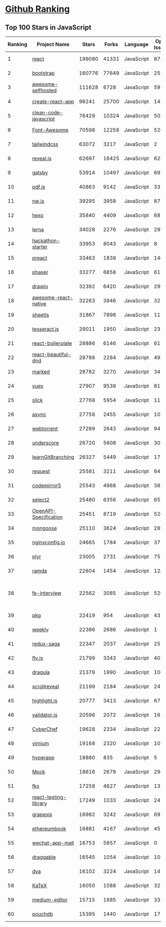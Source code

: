 [Github Ranking](../README.md)
==========

## Top 100 Stars in JavaScript

| Ranking | Project Name | Stars | Forks | Language | Open Issues | Description | Last Commit |
| ------- | ------------ | ----- | ----- | -------- | ----------- | ----------- | ----------- |
| 1 | [react](https://github.com/facebook/react) | 199080 | 41331 | JavaScript | 878 | A declarative, efficient, and flexible JavaScript library for building user interfaces. | 2022-12-13T19:04:59Z |
| 2 | [bootstrap](https://github.com/twbs/bootstrap) | 160776 | 77649 | JavaScript | 258 | The most popular HTML, CSS, and JavaScript framework for developing responsive, mobile first projects on the web. | 2022-12-13T17:01:41Z |
| 3 | [awesome-selfhosted](https://github.com/awesome-selfhosted/awesome-selfhosted) | 111628 | 6728 | JavaScript | 59 | A list of Free Software network services and web applications which can be hosted on your own servers | 2022-12-13T18:24:12Z |
| 4 | [create-react-app](https://github.com/facebook/create-react-app) | 98241 | 25700 | JavaScript | 1485 | Set up a modern web app by running one command. | 2022-12-11T13:18:08Z |
| 5 | [clean-code-javascript](https://github.com/ryanmcdermott/clean-code-javascript) | 76429 | 10324 | JavaScript | 50 | :bathtub: Clean Code concepts adapted for JavaScript | 2022-12-02T14:17:25Z |
| 6 | [Font-Awesome](https://github.com/FortAwesome/Font-Awesome) | 70598 | 12258 | JavaScript | 5268 | The iconic SVG, font, and CSS toolkit | 2022-12-13T13:47:08Z |
| 7 | [tailwindcss](https://github.com/tailwindlabs/tailwindcss) | 63072 | 3217 | JavaScript | 2 | A utility-first CSS framework for rapid UI development. | 2022-12-12T16:03:54Z |
| 8 | [reveal.js](https://github.com/hakimel/reveal.js) | 62697 | 16425 | JavaScript | 629 | The HTML Presentation Framework | 2022-12-07T10:27:18Z |
| 9 | [gatsby](https://github.com/gatsbyjs/gatsby) | 53914 | 10497 | JavaScript | 69 | The fastest frontend for the headless web. Build modern websites with React. | 2022-12-14T00:10:21Z |
| 10 | [pdf.js](https://github.com/mozilla/pdf.js) | 40863 | 9142 | JavaScript | 337 | PDF Reader in JavaScript | 2022-12-13T20:59:24Z |
| 11 | [nw.js](https://github.com/nwjs/nw.js) | 39295 | 3958 | JavaScript | 877 | Call all Node.js modules directly from DOM/WebWorker and enable a new way of writing applications with all Web technologies. | 2022-12-08T21:13:58Z |
| 12 | [hexo](https://github.com/hexojs/hexo) | 35840 | 4409 | JavaScript | 68 | A fast, simple & powerful blog framework, powered by Node.js. | 2022-12-13T14:44:07Z |
| 13 | [lerna](https://github.com/lerna/lerna) | 34028 | 2276 | JavaScript | 299 | :dragon: Lerna is a fast, modern build system for managing and publishing multiple JavaScript/TypeScript packages from the same repository. | 2022-12-13T12:59:24Z |
| 14 | [hackathon-starter](https://github.com/sahat/hackathon-starter) | 33953 | 8043 | JavaScript | 8 | A boilerplate for Node.js web applications | 2022-12-09T23:49:58Z |
| 15 | [preact](https://github.com/preactjs/preact) | 33463 | 1839 | JavaScript | 140 | ⚛️ Fast 3kB React alternative with the same modern API. Components & Virtual DOM. | 2022-12-10T08:24:03Z |
| 16 | [phaser](https://github.com/photonstorm/phaser) | 33277 | 6858 | JavaScript | 61 | Phaser is a fun, free and fast 2D game framework for making HTML5 games for desktop and mobile web browsers, supporting Canvas and WebGL rendering. | 2022-12-13T18:51:18Z |
| 17 | [drawio](https://github.com/jgraph/drawio) | 32392 | 6420 | JavaScript | 299 | draw.io is a JavaScript, client-side editor for general diagramming and whiteboarding | 2022-12-09T12:57:00Z |
| 18 | [awesome-react-native](https://github.com/jondot/awesome-react-native) | 32263 | 3946 | JavaScript | 32 | Awesome React Native components, news, tools, and learning material! | 2022-11-21T21:04:19Z |
| 19 | [sheetjs](https://github.com/SheetJS/sheetjs) | 31867 | 7898 | JavaScript | 113 | 📗 SheetJS Community Edition -- Spreadsheet Data Toolkit | 2022-11-29T08:06:35Z |
| 20 | [tesseract.js](https://github.com/naptha/tesseract.js) | 29011 | 1950 | JavaScript | 23 | Pure Javascript OCR for more than 100 Languages 📖🎉🖥 | 2022-12-11T04:03:17Z |
| 21 | [react-boilerplate](https://github.com/react-boilerplate/react-boilerplate) | 28886 | 6146 | JavaScript | 61 | :fire: A highly scalable, offline-first foundation with the best developer experience and a focus on performance and best practices. | 2022-12-12T15:53:39Z |
| 22 | [react-beautiful-dnd](https://github.com/atlassian/react-beautiful-dnd) | 28788 | 2284 | JavaScript | 492 | Beautiful and accessible drag and drop for lists with React | 2022-12-12T18:43:21Z |
| 23 | [marked](https://github.com/markedjs/marked) | 28782 | 3270 | JavaScript | 34 | A markdown parser and compiler. Built for speed. | 2022-12-12T15:26:53Z |
| 24 | [vuex](https://github.com/vuejs/vuex) | 27907 | 9539 | JavaScript | 81 | 🗃️ Centralized State Management for Vue.js. | 2022-12-09T12:11:30Z |
| 25 | [slick](https://github.com/kenwheeler/slick) | 27768 | 5954 | JavaScript | 1154 | the last carousel you'll ever need | 2022-11-16T14:54:08Z |
| 26 | [async](https://github.com/caolan/async) | 27758 | 2455 | JavaScript | 10 | Async utilities for node and the browser | 2022-12-01T15:06:23Z |
| 27 | [webtorrent](https://github.com/webtorrent/webtorrent) | 27289 | 2643 | JavaScript | 94 | ⚡️ Streaming torrent client for the web | 2022-12-13T00:07:26Z |
| 28 | [underscore](https://github.com/jashkenas/underscore) | 26720 | 5608 | JavaScript | 30 | JavaScript's utility _ belt | 2022-11-29T17:19:56Z |
| 29 | [learnGitBranching](https://github.com/pcottle/learnGitBranching) | 26327 | 5449 | JavaScript | 17 | An interactive git visualization and tutorial. Aspiring students of git can use this app to educate and challenge themselves towards mastery of git! | 2022-12-07T12:36:36Z |
| 30 | [request](https://github.com/request/request) | 25581 | 3211 | JavaScript | 64 | 🏊🏾 Simplified HTTP request client. | 2022-11-12T10:44:52Z |
| 31 | [codemirror5](https://github.com/codemirror/codemirror5) | 25543 | 4968 | JavaScript | 383 | In-browser code editor (version 5, legacy) | 2022-12-09T09:49:37Z |
| 32 | [select2](https://github.com/select2/select2) | 25480 | 6356 | JavaScript | 65 | Select2 is a jQuery based replacement for select boxes. It supports searching, remote data sets, and infinite scrolling of results. | 2022-12-10T21:44:49Z |
| 33 | [OpenAPI-Specification](https://github.com/OAI/OpenAPI-Specification) | 25451 | 8719 | JavaScript | 526 | The OpenAPI Specification Repository | 2022-12-11T00:43:31Z |
| 34 | [mongoose](https://github.com/Automattic/mongoose) | 25110 | 3624 | JavaScript | 289 | MongoDB object modeling designed to work in an asynchronous environment. | 2022-12-14T02:37:49Z |
| 35 | [nginxconfig.io](https://github.com/digitalocean/nginxconfig.io) | 24665 | 1784 | JavaScript | 37 | ⚙️ NGINX config generator on steroids 💉 | 2022-11-28T13:12:46Z |
| 36 | [plyr](https://github.com/sampotts/plyr) | 23005 | 2731 | JavaScript | 755 | A simple HTML5, YouTube and Vimeo player | 2022-12-02T23:36:45Z |
| 37 | [ramda](https://github.com/ramda/ramda) | 22604 | 1454 | JavaScript | 124 | :ram: Practical functional Javascript | 2022-11-23T03:38:10Z |
| 38 | [fe-interview](https://github.com/haizlin/fe-interview) | 22562 | 3085 | JavaScript | 5208 | 前端面试每日 3+1，以面试题来驱动学习，提倡每日学习与思考，每天进步一点！每天早上5点纯手工发布面试题（死磕自己，愉悦大家），6000+道前端面试题全面覆盖，HTML/CSS/JavaScript/Vue/React/Nodejs/TypeScript/ECMAScritpt/Webpack/Jquery/小程序/软技能…… | 2022-12-13T20:49:14Z |
| 39 | [pkg](https://github.com/vercel/pkg) | 22419 | 954 | JavaScript | 43 | Package your Node.js project into an executable | 2022-12-06T15:06:55Z |
| 40 | [weekly](https://github.com/ascoders/weekly) | 22386 | 2686 | JavaScript | 1 | 前端精读周刊。帮你理解最前沿、实用的技术。 | 2022-12-12T01:19:58Z |
| 41 | [redux-saga](https://github.com/redux-saga/redux-saga) | 22347 | 2037 | JavaScript | 25 | An alternative side effect model for Redux apps | 2022-12-09T18:35:05Z |
| 42 | [flv.js](https://github.com/bilibili/flv.js) | 21799 | 3343 | JavaScript | 402 | HTML5 FLV Player | 2022-11-23T21:48:17Z |
| 43 | [dragula](https://github.com/bevacqua/dragula) | 21379 | 1990 | JavaScript | 106 | :ok_hand: Drag and drop so simple it hurts | 2022-12-13T01:11:21Z |
| 44 | [scrollreveal](https://github.com/jlmakes/scrollreveal) | 21199 | 2184 | JavaScript | 24 | Animate elements as they scroll into view. | 2022-03-24T13:10:08Z |
| 45 | [highlight.js](https://github.com/highlightjs/highlight.js) | 20777 | 3413 | JavaScript | 67 | JavaScript syntax highlighter with language auto-detection and zero dependencies. | 2022-12-11T05:15:10Z |
| 46 | [validator.js](https://github.com/validatorjs/validator.js) | 20596 | 2072 | JavaScript | 161 | String validation | 2022-12-10T17:28:26Z |
| 47 | [CyberChef](https://github.com/gchq/CyberChef) | 19628 | 2334 | JavaScript | 227 | The Cyber Swiss Army Knife - a web app for encryption, encoding, compression and data analysis | 2022-12-09T21:23:43Z |
| 48 | [vimium](https://github.com/philc/vimium) | 19168 | 2320 | JavaScript | 1016 | The hacker's browser. | 2022-12-07T00:05:59Z |
| 49 | [hyperapp](https://github.com/jorgebucaran/hyperapp) | 18880 | 835 | JavaScript | 5 | 1kB-ish JavaScript framework for building hypertext applications. | 2022-09-19T03:11:56Z |
| 50 | [Mock](https://github.com/nuysoft/Mock) | 18616 | 2679 | JavaScript | 298 | A simulation data generator | 2022-09-06T01:26:17Z |
| 51 | [fks](https://github.com/JacksonTian/fks) | 17258 | 4627 | JavaScript | 13 | 前端技能汇总 Frontend Knowledge Structure | 2019-06-27T12:30:51Z |
| 52 | [react-testing-library](https://github.com/testing-library/react-testing-library) | 17249 | 1033 | JavaScript | 24 | 🐐 Simple and complete React DOM testing utilities that encourage good testing practices. | 2022-12-12T17:33:05Z |
| 53 | [grapesjs](https://github.com/artf/grapesjs) | 16982 | 3242 | JavaScript | 69 | Free and Open source Web Builder Framework. Next generation tool for building templates without coding | 2022-12-13T11:58:46Z |
| 54 | [ethereumbook](https://github.com/ethereumbook/ethereumbook) | 16881 | 4167 | JavaScript | 45 | Mastering Ethereum, by Andreas M. Antonopoulos, Gavin Wood | 2022-12-05T02:52:47Z |
| 55 | [wechat-app-mall](https://github.com/EastWorld/wechat-app-mall) | 16753 | 5857 | JavaScript | 0 | 微信小程序商城，微信小程序微店 | 2022-12-11T05:47:43Z |
| 56 | [draggable](https://github.com/Shopify/draggable) | 16545 | 1054 | JavaScript | 101 | The JavaScript Drag & Drop library your grandparents warned you about. | 2022-12-10T17:08:11Z |
| 57 | [dva](https://github.com/dvajs/dva) | 16102 | 3224 | JavaScript | 14 | 🌱 React and redux based, lightweight and elm-style framework. (Inspired by elm and choo) | 2022-12-10T09:21:05Z |
| 58 | [KaTeX](https://github.com/KaTeX/KaTeX) | 16050 | 1088 | JavaScript | 323 | Fast math typesetting for the web. | 2022-12-07T23:09:10Z |
| 59 | [medium-editor](https://github.com/yabwe/medium-editor) | 15715 | 1885 | JavaScript | 332 | Medium.com WYSIWYG editor clone. Uses contenteditable API to implement a rich text solution. | 2022-12-11T17:28:57Z |
| 60 | [pouchdb](https://github.com/pouchdb/pouchdb) | 15395 | 1440 | JavaScript | 17 | :koala: - PouchDB is a pocket-sized database. | 2022-12-13T18:15:36Z |

